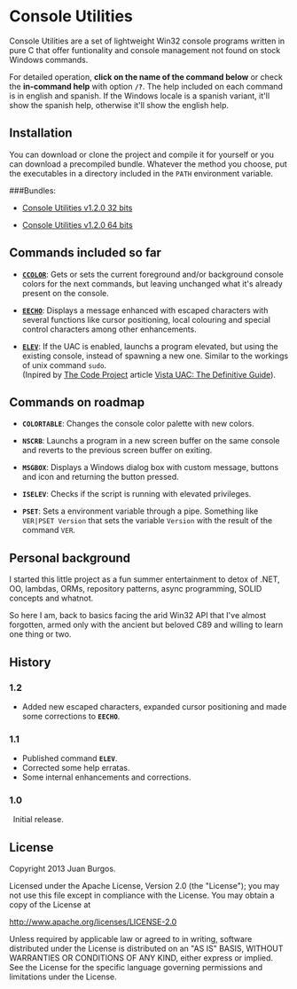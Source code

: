 Console Utilities
=================

Console Utilities are a set of lightweight Win32 console programs written in pure C that offer funtionality and console management not found on stock Windows commands.

For detailed operation, **click on the name of the command below** or check the **in-command help** with option **`/?`**. The help included on each command is in english and spanish. If the Windows locale is a spanish variant, it'll show the spanish help, otherwise it'll show the english help.


Installation
------------
You can download or clone the project and compile it for yourself or you can download a precompiled bundle. Whatever the method you choose,
put the executables in a directory included in the `PATH` environment variable.

###Bundles:
* [Console Utilities v1.2.0 32 bits](https://github.com/J-A-B-R/Console-Utilities/releases/download/Release_1.2/Console-Utilities_x86_1.2.0.zip)

* [Console Utilities v1.2.0 64 bits](https://github.com/J-A-B-R/Console-Utilities/releases/download/Release_1.2/Console-Utilities_x64_1.2.0.zip)


Commands included so far
------------------------

- [**`CCOLOR`**](https://github.com/J-A-B-R/Console-Utilities/blob/master/Color%20Attributes/EnglishHelp.txt): Gets or sets the current foreground and/or background console colors for the next commands, but leaving unchanged what it's already present on the console.

- [**`EECHO`**](https://github.com/J-A-B-R/Console-Utilities/blob/master/Enhanced%20Echo/EnglishHelp.txt): Displays a message enhanced with escaped characters with several functions like cursor positioning, local colouring and special control characters among other enhancements.

- [**`ELEV`**](https://github.com/J-A-B-R/Console-Utilities/blob/master/Elevate/EnglishHelp.txt): If the UAC is enabled, launchs a program elevated, but using the existing console, instead of spawning a new one. Similar to the workings of unix command `sudo`.  
(Inpired by [The Code Project](http://www.codeproject.com/) article [Vista UAC: The Definitive Guide](http://www.codeproject.com/Articles/19165/Vista-UAC-The-Definitive-Guide)).


Commands on roadmap
-------------------
- **`COLORTABLE`**: Changes the console color palette with new colors.

- **`NSCRB`**: Launchs a program in a new screen buffer on the same console and reverts to the previous screen buffer on exiting.

- **`MSGBOX`**: Displays a Windows dialog box with custom message, buttons and icon and returning the button pressed.

- **`ISELEV`**: Checks if the script is running with elevated privileges.

- **`PSET`**: Sets a environment variable through a pipe. Something like `VER|PSET Version` that sets the variable `Version` with the result of the command `VER`.


Personal background
-------------------
I started this little project as a fun summer entertainment to detox of .NET, OO, lambdas, ORMs, repository patterns, async programming, SOLID concepts and whatnot.

So here I am, back to basics facing the arid Win32 API that I've almost forgotten, armed only with the ancient but beloved C89 and willing to learn one thing or two.


History
-------
### 1.2
- Added new escaped characters, expanded cursor positioning and made some corrections to **`EECHO`**.

### 1.1
- Published command **`ELEV`**.
- Corrected some help erratas.
- Some internal enhancements and corrections.

### 1.0
&ensp;Initial release.



License
-------
Copyright 2013 Juan Burgos.

Licensed under the Apache License, Version 2.0 (the "License");
you may not use this file except in compliance with the License.
You may obtain a copy of the License at

http://www.apache.org/licenses/LICENSE-2.0

Unless required by applicable law or agreed to in writing, software
distributed under the License is distributed on an "AS IS" BASIS,
WITHOUT WARRANTIES OR CONDITIONS OF ANY KIND, either express or implied.
See the License for the specific language governing permissions and
limitations under the License.
